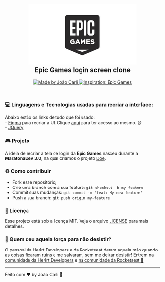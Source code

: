<h2 align="center">
  <img src="img/epiclogo.png" width="350px" /><br>
  Epic Games login screen clone
</h2>
  <p align="center">
    <a href="https://insanitydev.netlify.com/" target="_blank">
      <img alt="Made by João Carli" src="https://img.shields.io/badge/made%20by-Jo%C3%A3o%20Carli-lightgrey">
    </a>
   <a href="https://www.epicgames.com/store/pt-BR/?lang=pt-BR" target="_blank">
      <img alt="Inspiration: Epic Games" src="https://img.shields.io/badge/inspiration%3A-Epic%20Games-lightgrey">
    </a>
  </p>

  <br>
  
  ### :computer: Linguagens e Tecnologias usadas para recriar a interface:
  Abaixo estão os links de tudo que foi usado:<br>
    - [Figma](https://www.figma.com/) para recriar a UI. Clique [aqui](https://www.figma.com/file/ekUo5K7Z883pUr84OV2ABk/Epic-Games-Login-Screen-Clone?node-id=0%3A1) para ter acesso ao mesmo. :smile: <br>
    - [JQuery](https://jquery.com/)

  ### 🎮 Projeto
  A ideia de recriar a tela de login da <b>Epic Games</b> nasceu durante a <b>MaratonaDev 3.0</b>, na qual criamos o projeto [Doe](https://github.com/fl4m3x/doe). 

### :recycle: Como contribuir

- Fork esse repositório;
- Crie uma branch com a sua feature: `git checkout -b my-feature`
- Commit suas mudanças: `git commit -m 'feat: My new feature'`
- Push a sua branch: `git push origin my-feature`

### :memo: Licença

Esse projeto está sob a licença MIT. Veja o arquivo [LICENSE](LICENSE.md) para mais detalhes.

### :muscle: Quem deu aquela força para não desistir?

O pessoal da He4rt Developers e da Rocketseat deram aquela mão quando as coisas ficaram ruins e me salvaram, sem me deixar desistir!
Entrem na [comunidade da He4rt Developers](https://discord.gg/8mA4CM2) e [na comunidade da Rocketseat :rocket:](https://discordapp.com/invite/gCRAFhc)

---
Feito com ❤️ by João Carli :wave:
